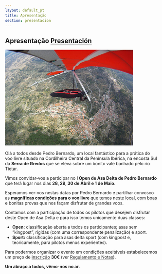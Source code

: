 ```yaml
---
layout: default_pt
title: Apresentação
section: presentacion
---
```


<h2>Apresentação <a href="presentacion.html">Presentación</a></h2>

<a class="media" target="_blank" href="https://picasaweb.google.com/102973229036192373723/Seleccion2011#5672390910445344370" title="Pedro Bernardo desde el giro (autor Günter Porath)"><img class="right" src="images/pb_gunter.jpg" alt="Pedro Bernardo desde el giro (autor Günter Porath)"/></a>

Olá a todos desde Pedro Bernardo, um local fantástico para a prática do voo livre situado na Cordilheira Central da Península Ibérica, na encosta Sul da **Serra de Gredos** que se eleva sobre um bonito vale banhado pelo rio Tietar.

Vimos convidar-vos a participar no **I Open de Asa Delta de Pedro Bernardo** que terá lugar nos dias **28, 29, 30 de Abril e 1 de Maio**.

Esperamos ver-vos nestas datas por Pedro Bernardo e partilhar convosco as **magníficas condições para o voo livre** que temos neste local, com boas e bonitas provas que nos façam disfrutar de grandes voos.

Contamos com a participação de todos os pilotos que desejem disfrutar deste Open de Asa Delta e para isso temos unicamente duas classes:

* **Open:** classificação aberta a todos os participantes; asas sem “kingpost”, rígidas (com uma correspondente penalização) e sport.
* **Sport:** classificação para asas delta sport (com kingpost e, teoricamente, para pilotos menos experientes).

Para podermos organizar o evento em condições aceitáveis estabelecemos um preço de [inscrição](inscripcion.html) **30€** (ver [Regulamento e Notas](regulamento.html)).

**Um abraço a todos, vêmo-nos no ar.**

